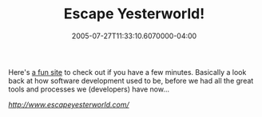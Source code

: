 ﻿---
title: Escape Yesterworld!
date: "2005-07-27T11:33:10.6070000-04:00"
description: Here's a fun site to check out if you have a few minutes. Basically
featuredImage: /img/default-post-image.jpg
---

Here's [a fun site](http://www.escapeyesterworld.com/) to check out if you have a few minutes. Basically a look back at how software development used to be, before we had all the great tools and processes we (developers) have now…

*<http://www.escapeyesterworld.com/>*

